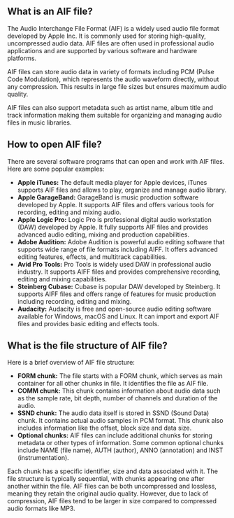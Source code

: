 ## What is an AIF file?

The Audio Interchange File Format (AIF) is a widely used audio file format developed by Apple Inc. It is commonly used for storing high-quality, uncompressed audio data. AIF files are often used in professional audio applications and are supported by various software and hardware platforms.

AIF files can store audio data in variety of formats including PCM (Pulse Code Modulation), which represents the audio waveform directly, without any compression. This results in large file sizes but ensures maximum audio quality.

AIF files can also support metadata such as artist name, album title and track information making them suitable for organizing and managing audio files in music libraries.

## How to open AIF file?

There are several software programs that can open and work with AIF files. Here are some popular examples:

- **Apple iTunes:** The default media player for Apple devices, iTunes supports AIF files and allows to play, organize and manage audio library.
- **Apple GarageBand:** GarageBand is music production software developed by Apple. It supports AIF files and offers various tools for recording, editing and mixing audio.
- **Apple Logic Pro:** Logic Pro is professional digital audio workstation (DAW) developed by Apple. It fully supports AIF files and provides advanced audio editing, mixing and production capabilities.
- **Adobe Audition:** Adobe Audition is powerful audio editing software that supports wide range of file formats including AIFF. It offers advanced editing features, effects, and multitrack capabilities.
- **Avid Pro Tools:** Pro Tools is widely used DAW in professional audio industry. It supports AIFF files and provides comprehensive recording, editing and mixing capabilities.
- **Steinberg Cubase:** Cubase is popular DAW developed by Steinberg. It supports AIFF files and offers range of features for music production including recording, editing and mixing.
- **Audacity:** Audacity is free and open-source audio editing software available for Windows, macOS and Linux. It can import and export AIF files and provides basic editing and effects tools.

## What is the file structure of AIF file?

Here is a brief overview of AIF file structure:

- **FORM chunk:** The file starts with a FORM chunk, which serves as main container for all other chunks in file. It identifies the file as AIF file.
- **COMM chunk:** This chunk contains information about audio data such as the sample rate, bit depth, number of channels and duration of the audio.
- **SSND chunk:** The audio data itself is stored in SSND (Sound Data) chunk. It contains actual audio samples in PCM format. This chunk also includes information like the offset, block size and data size.
- **Optional chunks:** AIF files can include additional chunks for storing metadata or other types of information. Some common optional chunks include NAME (file name), AUTH (author), ANNO (annotation) and INST (instrumentation).

Each chunk has a specific identifier, size and data associated with it. The file structure is typically sequential, with chunks appearing one after another within the file. AIF files can be both uncompressed and lossless, meaning they retain the original audio quality. However, due to lack of compression, AIF files tend to be larger in size compared to compressed audio formats like MP3.
